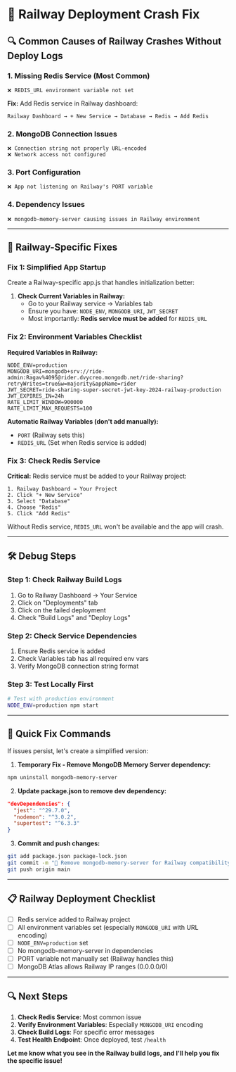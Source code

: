# 🚨 Railway Deployment Crash Fix

## 🔍 **Common Causes of Railway Crashes Without Deploy Logs**

### **1. Missing Redis Service** (Most Common)
```
❌ REDIS_URL environment variable not set
```
**Fix:** Add Redis service in Railway dashboard:
```
Railway Dashboard → + New Service → Database → Redis → Add Redis
```

### **2. MongoDB Connection Issues**
```
❌ Connection string not properly URL-encoded
❌ Network access not configured
```

### **3. Port Configuration**
```
❌ App not listening on Railway's PORT variable
```

### **4. Dependency Issues**
```
❌ mongodb-memory-server causing issues in Railway environment
```

---

## 🔧 **Railway-Specific Fixes**

### **Fix 1: Simplified App Startup**

Create a Railway-specific app.js that handles initialization better:

1. **Check Current Variables in Railway:**
   - Go to your Railway service → Variables tab
   - Ensure you have: `NODE_ENV`, `MONGODB_URI`, `JWT_SECRET`
   - Most importantly: **Redis service must be added** for `REDIS_URL`

### **Fix 2: Environment Variables Checklist**

**Required Variables in Railway:**
```
NODE_ENV=production
MONGODB_URI=mongodb+srv://ride-admin:Ragav%4095@rider.dvycreo.mongodb.net/ride-sharing?retryWrites=true&w=majority&appName=rider
JWT_SECRET=ride-sharing-super-secret-jwt-key-2024-railway-production
JWT_EXPIRES_IN=24h
RATE_LIMIT_WINDOW=900000
RATE_LIMIT_MAX_REQUESTS=100
```

**Automatic Railway Variables (don't add manually):**
- `PORT` (Railway sets this)
- `REDIS_URL` (Set when Redis service is added)

### **Fix 3: Check Redis Service**

**Critical:** Redis service must be added to your Railway project:
```
1. Railway Dashboard → Your Project
2. Click "+ New Service" 
3. Select "Database"
4. Choose "Redis"
5. Click "Add Redis"
```

Without Redis service, `REDIS_URL` won't be available and the app will crash.

---

## 🛠️ **Debug Steps**

### **Step 1: Check Railway Build Logs**
1. Go to Railway Dashboard → Your Service
2. Click on "Deployments" tab
3. Click on the failed deployment
4. Check "Build Logs" and "Deploy Logs"

### **Step 2: Check Service Dependencies**
1. Ensure Redis service is added
2. Check Variables tab has all required env vars
3. Verify MongoDB connection string format

### **Step 3: Test Locally First**
```bash
# Test with production environment
NODE_ENV=production npm start
```

---

## 🚀 **Quick Fix Commands**

If issues persist, let's create a simplified version:

1. **Temporary Fix - Remove MongoDB Memory Server dependency:**
```bash
npm uninstall mongodb-memory-server
```

2. **Update package.json to remove dev dependency:**
```json
"devDependencies": {
  "jest": "^29.7.0",
  "nodemon": "^3.0.2",
  "supertest": "^6.3.3"
}
```

3. **Commit and push changes:**
```bash
git add package.json package-lock.json
git commit -m "🔧 Remove mongodb-memory-server for Railway compatibility"
git push origin main
```

---

## 📋 **Railway Deployment Checklist**

- [ ] Redis service added to Railway project
- [ ] All environment variables set (especially `MONGODB_URI` with URL encoding)
- [ ] `NODE_ENV=production` set
- [ ] No mongodb-memory-server in dependencies
- [ ] PORT variable not manually set (Railway handles this)
- [ ] MongoDB Atlas allows Railway IP ranges (0.0.0.0/0)

---

## 🔍 **Next Steps**

1. **Check Redis Service**: Most common issue
2. **Verify Environment Variables**: Especially `MONGODB_URI` encoding
3. **Check Build Logs**: For specific error messages
4. **Test Health Endpoint**: Once deployed, test `/health`

**Let me know what you see in the Railway build logs, and I'll help you fix the specific issue!**
